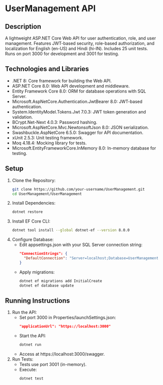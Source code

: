 # UserManagement API

## Description
A lightweight ASP.NET Core Web API for user authentication, role, and user management. Features JWT-based security, role-based authorization, and localization for English (en-US) and Hindi (hi-IN). Includes 25 unit tests. Runs on port 3000 for development and 3001 for testing.

## Technologies and Libraries
- .NET 8: Core framework for building the Web API.
- ASP.NET Core 8.0: Web API development and middleware.
- Entity Framework Core 8.0: ORM for database operations with SQL Server.
- Microsoft.AspNetCore.Authentication.JwtBearer 8.0: JWT-based authentication.
- System.IdentityModel.Tokens.Jwt 7.0.3: JWT token generation and validation.
- BCrypt.Net-Next 4.0.3: Password hashing.
- Microsoft.AspNetCore.Mvc.NewtonsoftJson 8.0: JSON serialization.
- Swashbuckle.AspNetCore 6.5.0: Swagger for API documentation.
- xUnit 2.5.3: Unit testing framework.
- Moq 4.18.4: Mocking library for tests.
- Microsoft.EntityFrameworkCore.InMemory 8.0: In-memory database for testing.

## Setup
1. Clone the Repository:
   ```bash
   git clone https://github.com/your-username/UserManagement.git
   cd UserManagement/UserManagement
   ```
2. Install Dependencies:
   ```bash
   dotnet restore
   ```
3. Install EF Core CLI:
   ```bash
   dotnet tool install --global dotnet-ef --version 8.0.0
   ```
4. Configure Database:
   - Edit appsettings.json with your SQL Server connection string:
     ```json
     "ConnectionStrings": {
       "DefaultConnection": "Server=localhost;Database=UserManagementDb;Trusted_Connection=True;TrustServerCertificate=True"
     }
     ```
   - Apply migrations:
     ```bash
     dotnet ef migrations add InitialCreate
     dotnet ef database update
     ```

## Running Instructions
1. Run the API:
   - Set port 3000 in Properties/launchSettings.json:
     ```json
     "applicationUrl": "https://localhost:3000"
     ```
   - Start the API:
     ```bash
     dotnet run
     ```
   - Access at https://localhost:3000/swagger.
2. Run Tests:
   - Tests use port 3001 (in-memory).
   - Execute:
     ```bash
     dotnet test
     ```
